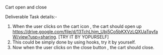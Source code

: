 Cart open and close

Deliverable Task details:-

1. When the user clicks on the cart icon , the cart should open up  https://drive.google.com/file/d/13TchLhjm_Ubj5Co5bKXVzLQXUaTqyfaW/view?usp=sharing. [TRY IT BY YOPURSELF]
2. This could be simply done by using hooks, try it by yourself.
3. Now when the user clicks on the close button , the cart should close.